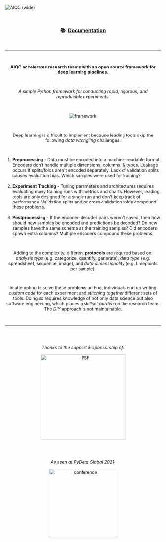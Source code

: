 <!-- This page is formatted for GitHub's markdown renderer -->
![AIQC (wide)](https://raw.githubusercontent.com/aiqc/aiqc/main/docs/images/aiqc_logo_banner_controlroom.png)

</br>
<h3 align='center'>📚&nbsp;&nbsp;<a href="https://aiqc.readthedocs.io/">Documentation</a></h3>
</br>

---

</br>

<p align='center'><b>AIQC accelerates research teams with an open source framework for deep learning pipelines.</b></p>
</br>
<p align='center'><i>A simple Python framework for conducting rapid, rigorous, and reproducible experiments.</i></p>


</br>


<p align='center'>
	<img src="https://raw.githubusercontent.com/aiqc/aiqc/main/docs/images/framework_dec30.png" alt="framework"/>
</p>

</br>

<p align='center'>
 Deep learning is difficult to implement because leading tools skip the following <i>data wrangling</i> challenges:
</p>

</br>

<ol>
	<li>
		<b>Preprocessing</b> - Data must be encoded into a machine-readable format. Encoders don't handle multiple dimensions, columns, & types. Leakage occurs if splits/folds aren't encoded separately. Lack of validation splits causes evaluation bias. Which samples were used for training?
	</li>
	</br>
	<li>
		<b>Experiment Tracking</b> - Tuning parameters and architectures requires evaluating many training runs with metrics and charts. However, leading tools are only designed for a single run and don't keep track of performance. Validation splits and/or cross-validation folds compound these problems.
	</li>
	</br>
	<li>
		<b>Postprocessing</b> - If the encoder-decoder pairs weren't saved, then how should new samples be encoded and predictions be decoded? Do new samples have the same schema as the training samples? Did encoders spawn extra columns? Multiple encoders compound these problems.
	</li>
</ol>

</br>

<p align='center'>
	Adding to the complexity, different <b>protocols</b> are required based on: <i>analysis type</i> (e.g. categorize, quantify, generate), <i>data type</i> (e.g. spreadsheet, sequence, image), and <i>data dimensionality</i> (e.g. timepoints per sample).
</p>
</br>
<p align='center'>
	In attempting to solve these problems ad hoc, individuals end up writing <i>custom code</i> for each experiment and <i>stitching together</i> different sets of tools. Doing so requires knowledge of not only data science but also software engineering, which places a <i>skillset burden</i> on the research team. The <i>DIY</i> approach is not maintainable. 
</p>


</br>

---

</br>
</br>

<p align="center">
	<i>Thanks to the support & sponsorship of:</i>
</p>

<p align="center">
	<a href="https://wiki.python.org/psf/ScientificWG/Charter_v3">
		<img src="https://raw.githubusercontent.com/aiqc/aiqc/main/docs/images/psf_wide.png" width="275" alt="PSF"/>
	</a>
</p>

</br>
</br>

<p align="center">
	<i>As seen at PyData Global 2021:</i>
</p>

<p align="center">
	<a href="https://pydata.org/global2021/schedule/presentation/33/aiqc-deep-learning-experiment-tracking-with-multi-dimensional-prepost-processing/">
		<img src="https://raw.githubusercontent.com/aiqc/aiqc/main/docs/images/pydata_logo.png" width="220" alt="conference"/>
	</a>
</p>

